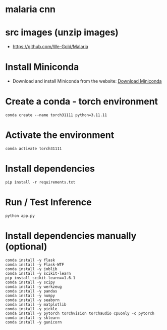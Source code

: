 # malaria cnn

# src images (unzip images)

- https://github.com/We-Gold/Malaria

# Install Miniconda

- Download and install Miniconda from the website: [Download Miniconda](https://docs.anaconda.com/miniconda/)

# Create a conda - torch environment

```
conda create --name torch31111 python=3.11.11
```

# Activate the environment

```
conda activate torch31111
```

# Install dependencies

```
pip install -r requirements.txt
```

# Run / Test Inference

```
python app.py
```

# Install dependencies manually (optional)

```
conda install -y flask
conda install -y Flask-WTF
conda install -y joblib
conda install -y scikit-learn
pip install scikit-learn==1.6.1
conda install -y scipy
conda install -y werkzeug
conda install -y pandas
conda install -y numpy
conda install -y seaborn
conda install -y matplotlib
conda install -y pickle
conda install -y pytorch torchvision torchaudio cpuonly -c pytorch
conda install -y sklearn
conda install -y gunicorn
```